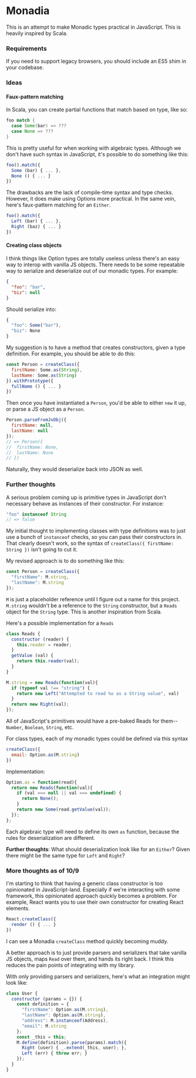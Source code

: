 # Monadia

This is an attempt to make Monadic types practical in JavaScript. This is heavily inspired by Scala.

### Requirements

If you need to support legacy browsers, you should include an ES5 shim in your codebase.

### Ideas

#### Faux-pattern matching

In Scala, you can create partial functions that match based on type, like so:

```scala
foo match {
  case Some(bar) => ???
  case None => ???
}
```

This is pretty useful for when working with algebraic types. Although we don't have such syntax in JavaScript, it's possible to do something like this:

```js
foo().match({
  Some (bar) { ... },
  None () { ... }
})
```

The drawbacks are the lack of compile-time syntax and type checks. However, it does make using Options more practical. In the same vein, here's faux-pattern matching for an `Either`.

```js
foo().match({
  Left (bar) { ... },
  Right (baz) { ... }
})
```


#### Creating class objects

I think things like Option types are totally useless unless there's an easy way to interop with vanilla JS objects. There needs to be some repeatable way to serialize and deserialize out of our monadic types. For example:

```json
{
  "foo": "bar",
  "biz": null
}
```

Should serialize into:

```js
{
  "foo": Some("bar"),
  "biz": None
}
```

My suggestion is to have a method that creates constructors, given a type definition. For example, you should be able to do this:

```js
const Person = createClass({
  firstName: Some.as(String),
  lastName: Some.as(String)
}).withPrototype({
  fullName () { ... }
})
```

Then once you have instantiated a `Person`, you'd be able to either `new` it up, or parse a JS object as a `Person`.

```js
Person.parseFromJsObj({
  firstName: null,
  lastName: null
});
// => Person({
//  firstName: None,
//  lastName: None
// })
```

Naturally, they would deserialize back into JSON as well.


### Further thoughts

A serious problem coming up is primitive types in JavaScript don't necessary behave as instances of their constructor. For instance:

```js
"foo" instanceof String
// => false
```

My initial thought to implementing classes with type definitions was to just use a bunch of `instanceof` checks, so you can pass their constructors in. That clearly doesn't work, so the syntax of `createClass({ firstName: String })` isn't going to cut it.

My revised approach is to do something like this:

```js
const Person = createClass({
  "firstName": M.string,
  "lastName": M.string
});
```

`M` is just a placeholder reference until I figure out a name for this project. `M.string` wouldn't be a reference to the `String` constructor, but a `Reads` object for the `String` type. This is another inspiration from Scala.

Here's a possible implementation for a `Reads`

```js
class Reads {
  constructor (reader) {
    this.reader = reader;
  }
  getValue (val) {
    return this.reader(val);
  }
}

M.string = new Reads(function(val){
  if (typeof val !== "string") {
    return new Left("Attempted to read %o as a String value", val)
  }
  return new Right(val);
});
```

All of JavaScript's primitives would have a pre-baked Reads for them--`Number`, `Boolean`, `String`, etc. 

For class types, each of my monadic types could be defined via this syntax

```js
createClass({
  email: Option.as(M.string)
})
```

Implementation:

```js
Option.as = function(read){
  return new Reads(function(val){
    if (val === null || val === undefined) {
      return None();
    }
    return new Some(read.getValue(val));
  });
};
```

Each algebraic type will need to define its own `as` function, because the rules for deserialization are different.

**Further thoughts**: What should deserialization look like for an `Either`? Given there might be the same type for `Left` and `Right`?


### More thoughts as of 10/9

I'm starting to think that having a generic class constructor is too opinionated in JavaScript-land. Especially if we're interacting with some framework, this opinionated approach quickly becomes a problem. For example, React wants you to use their own constructor for creating React elements.

```js
React.createClass({
  render () { ... }
})
```

I can see a Monadia `createClass` method quickly becoming muddy.

A better approach is to just provide parsers and serializers that take vanilla JS objects, maps `Read` over them, and hands its right back. I think this reduces the pain points of integrating with my library.

With only providing parsers and serializers, here's what an integration might look like:

```js
class User {
  constructor (params = {}) {
    const definition = {
      "firstName": Option.as(M.string),
      "lastName": Option.as(M.string),
      "address": M.instanceof(Address),
      "email": M.string
    };
    const _this = this;
    M.define(definition).parse(params).match({
      Right (user) { _.extend(_this, user); },
      Left (err) { throw err; }
    });
  }
}
```